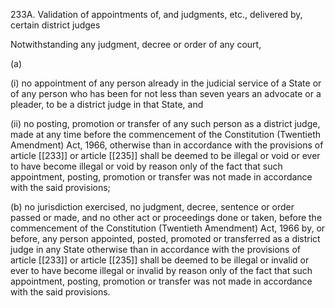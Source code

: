 233A. Validation of appointments of, and judgments, etc., delivered by, certain district judges

Notwithstanding any judgment, decree or order of any court,

(a)

(i) no appointment of any person already in the judicial service of a State or of any person who has been for not less than seven years an advocate or a pleader, to be a district judge in that State, and

(ii) no posting, promotion or transfer of any such person as a district judge, made at any time before the commencement of the Constitution (Twentieth Amendment) Act, 1966, otherwise than in accordance with the provisions of article [[233]]  or article [[235]]  shall be deemed to be illegal or void or ever to have become illegal or void by reason only of the fact that such appointment, posting, promotion or transfer was not made in accordance with the said provisions;

(b) no jurisdiction exercised, no judgment, decree, sentence or order passed or made, and no other act or proceedings done or taken, before the commencement of the Constitution (Twentieth Amendment) Act, 1966 by, or before, any person appointed, posted, promoted or transferred as a district judge in any State otherwise than in accordance with the provisions of article [[233]]  or article [[235]]  shall be deemed to be illegal or invalid or ever to have become illegal or invalid by reason only of the fact that such appointment, posting, promotion or transfer was not made in accordance with the said provisions.

